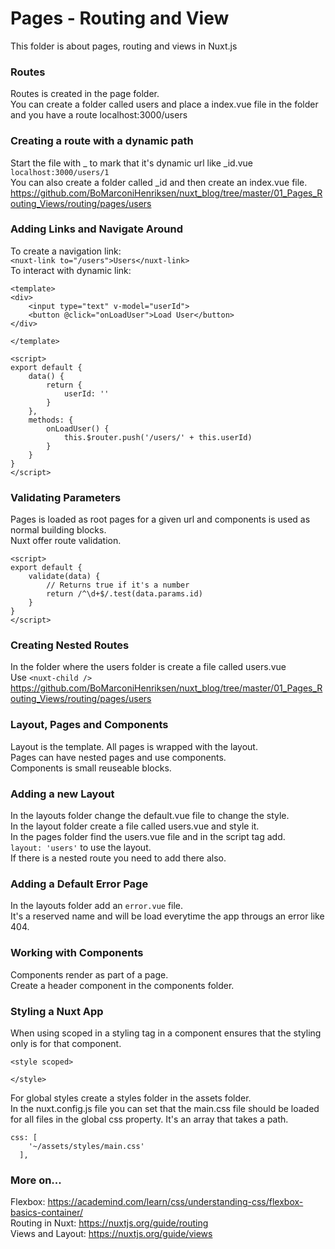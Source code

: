 # Pages - Routing and View
This folder is about pages, routing and views in Nuxt.js  
### Routes
Routes is created in the page folder.  
You can create a folder called users and place a index.vue file in the folder and you have a route localhost:3000/users  
### Creating a route with a dynamic path
Start the file with _ to mark that it's dynamic url like _id.vue  
```localhost:3000/users/1```  
You can also create a folder called _id and then create an index.vue file.  
https://github.com/BoMarconiHenriksen/nuxt_blog/tree/master/01_Pages_Routing_Views/routing/pages/users  
### Adding Links and Navigate Around
To create a navigation link:  
```<nuxt-link to="/users">Users</nuxt-link>```   
To interact with dynamic link:  
```
<template>
<div>
    <input type="text" v-model="userId">
    <button @click="onLoadUser">Load User</button>
</div>
    
</template>

<script>
export default {
    data() {
        return {
            userId: ''
        }
    },
    methods: {
        onLoadUser() {
            this.$router.push('/users/' + this.userId)
        }
    }
}
</script>
```
### Validating Parameters
Pages is loaded as root pages for a given url and components is used as normal building blocks.  
Nuxt offer route validation.  
```
<script>
export default {
    validate(data) {
        // Returns true if it's a number
        return /^\d+$/.test(data.params.id)
    }
}
</script>
```
### Creating Nested Routes
In the folder where the users folder is create a file called users.vue  
Use ```<nuxt-child />```  
https://github.com/BoMarconiHenriksen/nuxt_blog/tree/master/01_Pages_Routing_Views/routing/pages/users  
### Layout, Pages and Components
Layout is the template. All pages is wrapped with the layout.  
Pages can have nested pages and use components.  
Components is small reuseable blocks.  
### Adding a new Layout
In the layouts folder change the default.vue file to change the style.  
In the layout folder create a file called users.vue and style it.  
In the pages folder find the users.vue file and in the script tag add.  
```layout: 'users'``` to use the layout.  
If there is a nested route you need to add there also.  
### Adding a Default Error Page
In the layouts folder add an ```error.vue``` file.  
It's a reserved name and will be load everytime the app througs an error like 404.  
### Working with Components
Components render as part of a page.  
Create a header component in the components folder.  
### Styling a Nuxt App
When using scoped in a styling tag in a component ensures that the styling only is for that component.  
```
<style scoped>

</style>
```
For global styles create a styles folder in the assets folder.  
In the nuxt.config.js file you can set that the main.css file should be loaded for all files in the global css property. It's an array that takes a path.  
```
css: [
    '~/assets/styles/main.css'
  ],
```
### More on...
Flexbox: https://academind.com/learn/css/understanding-css/flexbox-basics-container/  
Routing in Nuxt: https://nuxtjs.org/guide/routing  
Views and Layout: https://nuxtjs.org/guide/views  
